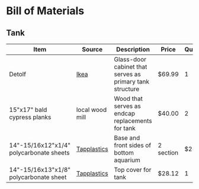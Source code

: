 # Bill of Materials

## Tank

Item | Source | Description | Price | Quantity
--- | --- | --- | --- | --- 
Detolf | [Ikea](http://www.ikea.com/us/en/catalog/products/10119206/]) | Glass-door cabinet that serves as primary tank structure | $69.99 | 1
15"x17" bald cypress planks | local wood mill | Wood that serves as endcap replacements for tank | $40.00 | 2
14"-15/16x12"x1/4" polycarbonate sheets | [Tapplastics](http://www.tapplastics.com/product/plastics/cut_to_size_plastic/polycarbonate_sheets/516) | Base and front sides of bottom aquarium | 2 section | $28.12
14"-15/16x13"x1/8" polycarbonate sheet | [Tapplastics](http://www.tapplastics.com/product/plastics/cut_to_size_plastic/polycarbonate_sheets/516) | Top cover for tank | $28.12 | 1

